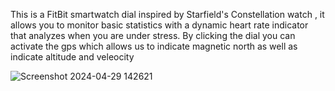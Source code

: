 This is a FitBit smartwatch dial inspired by Starfield's Constellation watch , it allows you to monitor basic statistics with a dynamic heart rate indicator that analyzes when you are under stress.
By clicking the dial you can activate the gps which allows us to indicate magnetic north as well as indicate altitude and veleocity

![Screenshot 2024-04-29 142621](https://github.com/vcioffi/StarClock/assets/56638341/690ba2f3-13c5-49ba-bb3c-cfc8c1947a5c)
